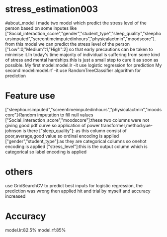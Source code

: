 # stress_estimation003
#about_model
i made two model which predict the stress level of the person based on some inputes like ["Social_interaction_score","gender","student_type","sleep_quality","sleephoursimputed","screentimeimputedinhours","physicalactmin","moodscore"]. from this model we can predict the stress level of the person ["Low":0,"Medium":1,"High":2] so that early precautions can be taken to minimise it.In today's time majority of individual is suffering from some kind of stress and mental hardships.this is just a small step to cure it as soon as possible. 
My first model:model.lr
-it use logistic regression for prediction
My second model:model.rf
-it use RandomTreeClassifier algorithm for prediction

# Feature use
["sleephoursimputed","screentimeimputedinhours","physicalactmin","moodscore"]:Random imputation to fill null values
["Social_interaction_score","moodscore"]:these two columns were not giving good pdf curve so application of power transformer,method:yue-johnson is there
["sleep_quality"]: as this column consist of poor,average,good value so ordinal encoding is applied
["gender","student_type"]:as they are categorical columns so onehot encoding is applied
["stress_level"]:this is the output column which is categorical so label encoding is applied

# others
use GridSearchCV to predict best inputs for logistic regression, the prediction was wrong then applied hit and trial by myself and accuracy increased

# Accuracy
model.lr:82.5%
model.rf:85%



